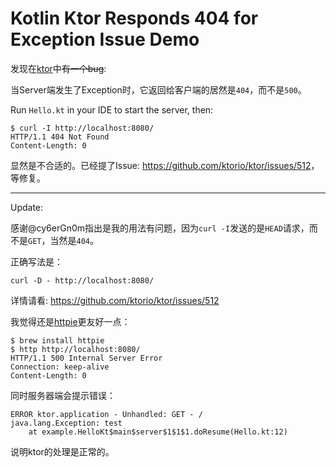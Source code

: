 Kotlin Ktor Responds 404 for Exception Issue Demo
=================================================

发现在[ktor](http://ktor.io)中<s>有一个bug</s>:

当Server端发生了Exception时，它返回给客户端的居然是`404`，而不是`500`。

Run `Hello.kt` in your IDE to start the server, then:

```
$ curl -I http://localhost:8080/
HTTP/1.1 404 Not Found
Content-Length: 0
```

显然是不合适的。已经提了Issue: <https://github.com/ktorio/ktor/issues/512>，等修复。

---

Update:

感谢@cy6erGn0m指出是我的用法有问题，因为`curl -I`发送的是`HEAD`请求，而不是`GET`，当然是`404`。

正确写法是：

```
curl -D - http://localhost:8080/
```

详情请看: https://github.com/ktorio/ktor/issues/512

我觉得还是[httpie](https://httpie.org/)更友好一点：

```
$ brew install httpie
$ http http://localhost:8080/
HTTP/1.1 500 Internal Server Error
Connection: keep-alive
Content-Length: 0
```

同时服务器端会提示错误：

```
ERROR ktor.application - Unhandled: GET - /
java.lang.Exception: test
	at example.HelloKt$main$server$1$1$1.doResume(Hello.kt:12)
```

说明ktor的处理是正常的。